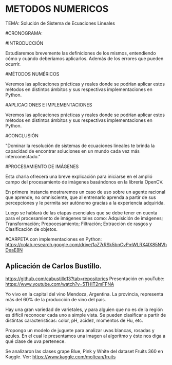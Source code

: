 # METODOS NUMERICOS
TEMA: Solución de Sistema de Ecuaciones Lineales

#CRONOGRAMA:

#INTRODUCCIÓN

Estudiaremos brevemente las
definiciones de los mismos,
entendiendo cómo y cuándo
deberíamos aplicarlos. Además de
los errores que pueden ocurrir.

#MÉTODOS NUMÉRICOS

Veremos las aplicaciones prácticas y
reales donde se podrían aplicar estos
métodos en distintos ámbitos y sus
respectivas implementaciones en
Python.

#APLICACIONES E IMPLEMENTACIONES

Veremos las aplicaciones prácticas y
reales donde se podrían aplicar estos
métodos en distintos ámbitos y sus
respectivas implementaciones en
Python.


#CONCLUSIÓN

"Dominar la
resolución de
sistemas de
ecuaciones lineales
te brinda la
capacidad de
encontrar soluciones
en un mundo cada
vez más
interconectado."


#PROCESAMIENTO DE IMÁGENES

Esta charla ofrecerá una breve explicación para iniciarse en el amplió campo del procesamiento 
de imágenes basándonos en la librería OpenCV.

En primera instancia mostraremos un caso de uso sobre un agente racional que aprende, 
no omnisciente, que al entrenarlo aprenda a partir de sus percepciones y le permita ser autónomo 
gracias a la experiencia adquirida.

Luego se hablará de las etapas esenciales que se debe tener en cuenta para el procesamiento de 
imágenes tales como: Adquisición de imágenes; Transformación; Prepocesamiento; Filtración; 
Extracción de rasgos y Clasificación de objetos.


#CARPETA con implementaciones en Python:  https://colab.research.google.com/drive/1aZ7rRSk5bnCvPmWLRX4IX85NVhDeaE8N

## Aplicación de Carlos Bustillo.

https://github.com/cabustillo13?tab=repositories
Presentación en youTube: https://www.youtube.com/watch?v=5THIT2mFFNA


Yo vivo en la capital del vino Mendoza, Argentina. La provincia, representa más del 60% de la 
producción de vino del país.

Hay una gran variedad de varietales, y para alguien que no es de la región es difícil reconocer 
cada uno a simple vista. 
Se pueden clasificar a partir de distintas características: color, pH, acidez, momentos de Hu, etc.

Propongo un modelo de juguete para analizar uvas blancas, rosadas y azules. 
En el cual  le presentamos una imagen al algoritmo y éste nos diga a qué clase de uva pertenece.

Se analizaron las clases grape Blue, Pink y White del dataset Fruits 360  en Kaggle.
Ver: https://www.kaggle.com/moltean/fruits
